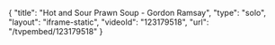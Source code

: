 {
    "title": "Hot and Sour Prawn Soup - Gordon Ramsay",
    "type": "solo",
    "layout": "iframe-static",
    "videoId": "123179518",
    "url": "\/tvpembed\/123179518"
}